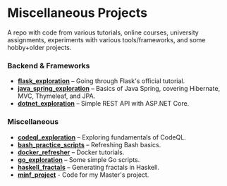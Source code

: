 # Miscellaneous Projects

A repo with code from various tutorials, online courses, university assignments, experiments with various tools/frameworks, and some hobby+older projects.

### Backend & Frameworks

- [**flask_exploration**](/flask_exploration/) – Going through Flask's official tutorial.
- [**java_spring_exploration**](/java_spring_exploration/) – Basics of Java Spring, covering Hibernate, MVC, Thymeleaf, and JPA.
- [**dotnet_exploration**](/dotnet_exploration/) – Simple REST API with ASP.NET Core.

### Miscellaneous

- [**codeql_exploration**](/codeql_exploration/) – Exploring fundamentals of CodeQL.
- [**bash_practice_scripts**](/bash_practice/) – Refreshing Bash basics.
- [**docker_refresher**](/docker_refresher/) – Docker tutorials.
- [**go_exploration**](/go_exploration/) – Some simple Go scripts.
- [**haskell_fractals**](/haskell_fractals/) – Generating fractals in Haskell.
- [**minf_project**](/minf_project/) - Code for my Master's project.
